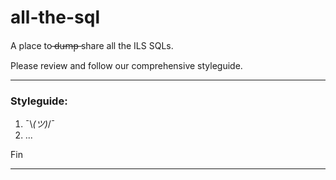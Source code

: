 # all-the-sql
A place to ̶d̶u̶m̶p̶ share all the ILS SQLs.

Please review and follow our comprehensive styleguide.

---

### Styleguide:
  1. ¯\\_(ツ)_/¯
  2. ...
 
Fin

---
